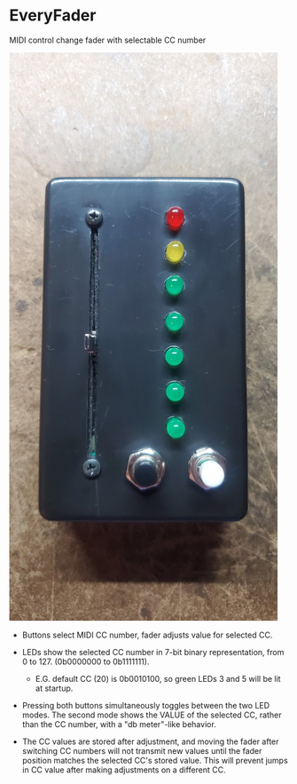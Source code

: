 # EveryFader
MIDI control change fader with selectable CC number

![EveryFader](<other resources/images/20240605_231747.jpg>)

- Buttons select MIDI CC number, fader adjusts value for selected CC.

- LEDs show the selected CC number in 7-bit binary representation, from 0 to 127. (0b0000000 to 0b1111111).

    - E.G. default CC (20) is 0b0010100, so green LEDs 3 and 5 will be lit at startup.

- Pressing both buttons simultaneously toggles between the two LED modes. The second mode shows the VALUE of the selected CC, rather than the CC number, with a "db meter"-like behavior.

- The CC values are stored after adjustment, and moving the fader after switching CC numbers will not transmit new values until the fader position matches the selected CC's stored value. This will prevent jumps in CC value after making adjustments on a different CC.


